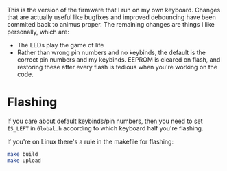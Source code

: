 This is the version of the firmware that I run on my own keyboard. Changes that are actually useful like bugfixes and improved debouncing have been commited back to animus proper. The remaining changes are things I like personally, which are:


* The LEDs play the game of life
* Rather than wrong pin numbers and no keybinds, the default is the correct pin numbers and my
  keybinds. EEPROM is cleared on flash, and restoring these after every flash is tedious when
  you're working on the code.


# Flashing

If you care about default keybinds/pin numbers, then you need to set `IS_LEFT` in `Global.h`
according to which keyboard half you're flashing.


If you're on Linux there's a rule in the makefile for flashing:

```bash
make build
make upload
```
